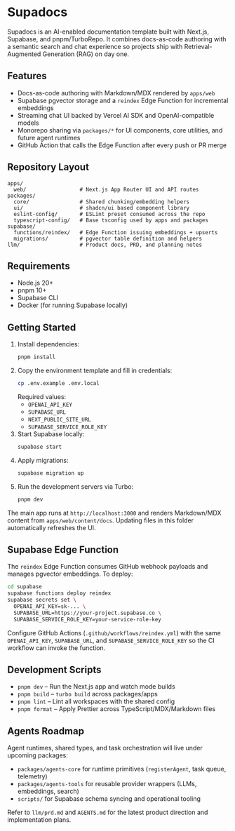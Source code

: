 # Supadocs

Supadocs is an AI-enabled documentation template built with Next.js, Supabase, and pnpm/TurboRepo. It combines docs-as-code authoring with a semantic search and chat experience so projects ship with Retrieval-Augmented Generation (RAG) on day one.

## Features
- Docs-as-code authoring with Markdown/MDX rendered by `apps/web`
- Supabase pgvector storage and a `reindex` Edge Function for incremental embeddings
- Streaming chat UI backed by Vercel AI SDK and OpenAI-compatible models
- Monorepo sharing via `packages/*` for UI components, core utilities, and future agent runtimes
- GitHub Action that calls the Edge Function after every push or PR merge

## Repository Layout
```
apps/
  web/                 # Next.js App Router UI and API routes
packages/
  core/                # Shared chunking/embedding helpers
  ui/                  # shadcn/ui based component library
  eslint-config/       # ESLint preset consumed across the repo
  typescript-config/   # Base tsconfig used by apps and packages
supabase/
  functions/reindex/   # Edge Function issuing embeddings + upserts
  migrations/          # pgvector table definition and helpers
llm/                   # Product docs, PRD, and planning notes
```

## Requirements
- Node.js 20+
- pnpm 10+
- Supabase CLI
- Docker (for running Supabase locally)

## Getting Started
1. Install dependencies:
   ```bash
   pnpm install
   ```
2. Copy the environment template and fill in credentials:
   ```bash
   cp .env.example .env.local
   ```
   Required values:
   - `OPENAI_API_KEY`
   - `SUPABASE_URL`
   - `NEXT_PUBLIC_SITE_URL`
   - `SUPABASE_SERVICE_ROLE_KEY`
3. Start Supabase locally:
   ```bash
   supabase start
   ```
4. Apply migrations:
   ```bash
   supabase migration up
   ```
5. Run the development servers via Turbo:
   ```bash
   pnpm dev
   ```

The main app runs at `http://localhost:3000` and renders Markdown/MDX content from `apps/web/content/docs`. Updating files in this folder automatically refreshes the UI.

## Supabase Edge Function
The `reindex` Edge Function consumes GitHub webhook payloads and manages pgvector embeddings. To deploy:

```bash
cd supabase
supabase functions deploy reindex
supabase secrets set \
  OPENAI_API_KEY=sk-... \
  SUPABASE_URL=https://your-project.supabase.co \
  SUPABASE_SERVICE_ROLE_KEY=your-service-role-key
```

Configure GitHub Actions (`.github/workflows/reindex.yml`) with the same `OPENAI_API_KEY`, `SUPABASE_URL`, and `SUPABASE_SERVICE_ROLE_KEY` so the CI workflow can invoke the function.

## Development Scripts
- `pnpm dev` – Run the Next.js app and watch mode builds
- `pnpm build` – `turbo build` across packages/apps
- `pnpm lint` – Lint all workspaces with the shared config
- `pnpm format` – Apply Prettier across TypeScript/MDX/Markdown files

## Agents Roadmap
Agent runtimes, shared types, and task orchestration will live under upcoming packages:
- `packages/agents-core` for runtime primitives (`registerAgent`, task queue, telemetry)
- `packages/agents-tools` for reusable provider wrappers (LLMs, embeddings, search)
- `scripts/` for Supabase schema syncing and operational tooling

Refer to `llm/prd.md` and `AGENTS.md` for the latest product direction and implementation plans.

